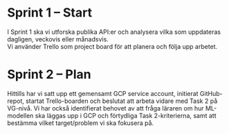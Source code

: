 # Sprint 1 – Start

I Sprint 1 ska vi utforska publika API:er och analysera vilka som uppdateras dagligen, veckovis eller månadsvis.  
Vi använder Trello som project board för att planera och följa upp arbetet.


# Sprint 2 – Plan

Hittills har vi satt upp ett gemensamt GCP service account, initierat GitHub-repot, startat Trello-boarden och beslutat att arbeta vidare med Task 2 på VG-nivå. Vi har också identifierat behovet av att fråga läraren om hur ML-modellen ska läggas upp i GCP och förtydliga Task 2-kriterierna, samt att bestämma vilket target/problem vi ska fokusera på.


